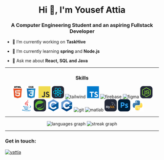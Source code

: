 <h1 align="center">Hi 👋, I'm Yousef Attia</h1>
<h3 align="center">A Computer Engineering Student and an aspiring Fullstack Developer</h3>

- 🔭 I’m currently working on **TaskHive**

- 🌱 I’m currently learning **spring** and **Node.js**

- 💬 Ask me about **React, SQL and Java**

---

<h3 align="center">Skills</h3>
<p align="center">
  <a href="https://www.w3.org/html/" target="_blank" rel="noreferrer" style="text-decoration: none;"><img src="https://raw.githubusercontent.com/devicons/devicon/master/icons/html5/html5-original-wordmark.svg" alt="html5" width="40" height="40"/></a>
  <a href="https://www.w3schools.com/css/" target="_blank" rel="noreferrer" style="text-decoration: none;"><img src="https://raw.githubusercontent.com/devicons/devicon/master/icons/css3/css3-original-wordmark.svg" alt="css3" width="40" height="40"/></a>
  <a href="https://developer.mozilla.org/en-US/docs/Web/JavaScript" target="_blank" rel="noreferrer" style="text-decoration: none;"><img src="https://raw.githubusercontent.com/devicons/devicon/master/icons/javascript/javascript-original.svg" alt="javascript" width="40" height="40"/></a>
  <a href="https://reactjs.org/" target="_blank" rel="noreferrer" style="text-decoration: none;"><img src="https://github.com/tandpfun/skill-icons/blob/main/icons/React-Dark.svg" alt="react" width="40" height="40"/></a>
  <a href="https://tailwindcss.com/" target="_blank" rel="noreferrer" style="text-decoration: none;"><img src="https://www.vectorlogo.zone/logos/tailwindcss/tailwindcss-icon.svg" alt="tailwind" width="40" height="40"/></a>
  <a href="https://www.typescriptlang.org/" target="_blank" rel="noreferrer"> <img src="https://raw.githubusercontent.com/devicons/devicon/master/icons/typescript/typescript-original.svg" alt="typescript" width="40" height="40"/></a>
  <a href="https://firebase.google.com/" target="_blank" rel="noreferrer" style="text-decoration: none;"><img src="https://www.vectorlogo.zone/logos/firebase/firebase-icon.svg" alt="firebase" width="40" height="40"/></a>
  <a href="https://www.figma.com/" target="_blank" rel="noreferrer" style="text-decoration: none;"><img src="https://www.vectorlogo.zone/logos/figma/figma-icon.svg" alt="figma" width="40" height="40"/></a>
  <a href="https://nodejs.org" target="_blank" rel="noreferrer" style="text-decoration: none;"><img src="https://github.com/tandpfun/skill-icons/blob/main/icons/NodeJS-Dark.svg" alt="nodejs" width="40" height="40"/></a>
  <a href="https://www.java.com" target="_blank" rel="noreferrer" style="text-decoration: none;"><img src="https://raw.githubusercontent.com/devicons/devicon/master/icons/java/java-original.svg" alt="java" width="40" height="40"/></a>
  <a href="https://spring.io/" target="_blank" rel="noreferrer" style="text-decoration: none;"><img src="https://github.com/tandpfun/skill-icons/blob/main/icons/Spring-Dark.svg" alt="spring" width="40" height="40"/></a>
  <a href="https://www.cprogramming.com/" target="_blank" rel="noreferrer" style="text-decoration: none;"><img src="https://raw.githubusercontent.com/devicons/devicon/master/icons/c/c-original.svg" alt="c" width="40" height="40"/></a>
  <a href="https://www.w3schools.com/cpp/" target="_blank" rel="noreferrer" style="text-decoration: none;"><img src="https://raw.githubusercontent.com/devicons/devicon/master/icons/cplusplus/cplusplus-original.svg" alt="cplusplus" width="40" height="40"/></a>
  <a href="https://git-scm.com/" target="_blank" rel="noreferrer" style="text-decoration: none;"><img src="https://www.vectorlogo.zone/logos/git-scm/git-scm-icon.svg" alt="git" width="40" height="40"/></a>
  <a href="https://www.mathworks.com/" target="_blank" rel="noreferrer" style="text-decoration: none;"><img src="https://upload.wikimedia.org/wikipedia/commons/2/21/Matlab_Logo.png" alt="matlab" width="40" height="40"/></a>
  <a href="https://www.mysql.com/" target="_blank" rel="noreferrer" style="text-decoration: none;"><img src="https://github.com/tandpfun/skill-icons/blob/main/icons/MySQL-Dark.svg" alt="mysql" width="40" height="40"/></a>
  <a href="https://www.photoshop.com/en" target="_blank" rel="noreferrer" style="text-decoration: none;"><img src="https://github.com/tandpfun/skill-icons/blob/main/icons/Photoshop.svg" alt="photoshop" width="40" height="40"/></a>
  <a href="https://www.python.org" target="_blank" rel="noreferrer" style="text-decoration: none;"><img src="https://raw.githubusercontent.com/devicons/devicon/master/icons/python/python-original.svg" alt="python" width="40" height="40"/></a>
</p>

---

<foreignObject width="100" height="100">
    <div align="center" class="flex flex-row">
      <img src="https://github-readme-stats.vercel.app/api/top-langs?username=Deeperr0&locale=en&hide_title=false&layout=compact&card_width=320&langs_count=5&theme=radical&hide_border=false" height="145" alt="languages graph"  />
       <img src="https://streak-stats.demolab.com?user=Deeperr0&locale=en&mode=daily&theme=radical&hide_border=false&border_radius=5" height="145" alt="streak graph"  />
</foreignObject>

---

<h3 align="left">Get in touch:</h3>
<p align="left">
<a href="https://linkedin.com/in/yattia" target="blank"><img align="center" src="https://raw.githubusercontent.com/rahuldkjain/github-profile-readme-generator/master/src/images/icons/Social/linked-in-alt.svg" alt="yattia" height="30" width="40" /></a>
</p>
